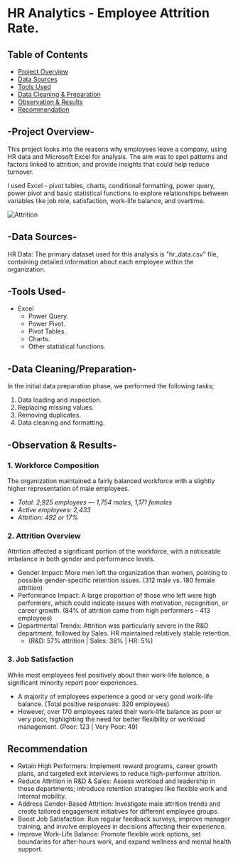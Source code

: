 # HR Analytics - Employee Attrition Rate.

## Table of Contents
- [Project Overview](project-overview)
- [Data Sources](data-sources)
- [Tools Used](tools-used)
- [Data Cleaning & Preparation](data-cleaning-and-preparation)
- [Observation & Results](observation-&-results)
- [Recommendation](recommendation)
  
## -Project Overview-

This project looks into the reasons why employees leave a company, using HR data and Microsoft Excel for analysis. The aim was to spot patterns and factors linked to attrition, and provide insights that could help reduce turnover.

I used Excel - pivot tables, charts, conditional formatting, power query, power pivot and basic statistical functions to explore relationships between variables like job role, satisfaction, work-life balance, and overtime.

![Attrition](https://github.com/user-attachments/assets/c3e10d06-980e-47fd-882b-62df8f9421cb)


## -Data Sources-

HR Data: The primary dataset used for this analysis is "hr_data.csv" file, containing detailed information about each employee within the organization.

## -Tools Used-

- Excel
  - Power Query.
  - Power Pivot.
  - Pivot Tables.
  - Charts.
  - Other statistical functions.
 
## -Data Cleaning/Preparation-

In the initial data preparation phase, we performed the following tasks;
1. Data loading and inspection.
2. Replacing missing values.
3. Removing duplicates.
4. Data cleaning and formatting.

## -Observation & Results-

### 1. Workforce Composition

The organization maintained a fairly balanced workforce with a slightly higher representation of male employees.

- _Total: 2,925 employees — 1,754 males, 1,171 females_
- _Active employees: 2,433_
- _Attrition: 492 or 17%_

### 2. Attrition Overview

Attrition affected a significant portion of the workforce, with a noticeable imbalance in both gender and performance levels.

- Gender Impact: More men left the organization than women, pointing to possible gender-specific retention issues. (312 male vs. 180 female attrition)
- Performance Impact: A large proportion of those who left were high performers, which could indicate issues with motivation, recognition, or career growth. (84% of attrition came from high performers – 413 employees)
- Departmental Trends: Attrition was particularly severe in the R&D department, followed by Sales. HR maintained relatively stable retention.
  - (R&D: 57% attrition | Sales: 38% | HR: 5%)

### 3. Job Satisfaction

While most employees feel positively about their work-life balance, a significant minority report poor experiences.

- A majority of employees experience a good or very good work-life balance. (Total positive responses: 320 employees)
- However, over 170 employees rated their work-life balance as poor or very poor, highlighting the need for better flexibility or workload management. (Poor: 123 | Very Poor: 49)

## Recommendation

- Retain High Performers: Implement reward programs, career growth plans, and targeted exit interviews to reduce high-performer attrition.
- Reduce Attrition in R&D & Sales: Assess workload and leadership in these departments; introduce retention strategies like flexible work and internal mobility.
- Address Gender-Based Attrition: Investigate male attrition trends and create tailored engagement initiatives for different employee groups.
- Boost Job Satisfaction: Run regular feedback surveys, improve manager training, and involve employees in decisions affecting their experience.
- Improve Work-Life Balance: Promote flexible work options, set boundaries for after-hours work, and expand wellness and mental health support.



